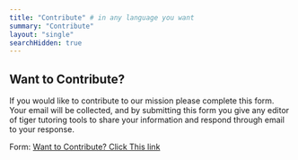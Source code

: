 ```yaml
---
title: "Contribute" # in any language you want
summary: "Contribute"
layout: "single"
searchHidden: true
---
```


## Want to Contribute? 

If you would like to contribute to our mission please complete this form. Your email will be collected, and by submitting this form you give any editor of tiger tutoring tools to share your information and respond through email to your response. 

Form: [Want to Contribute? Click This link](https://docs.google.com/forms/d/e/1FAIpQLSfw4bWwz_1NlxlB6-EjcmT4Rc5UwEKvpC8GNRn4oELUJ-FMxg/viewform?usp=sf_link)
